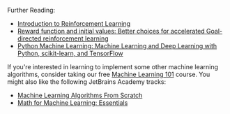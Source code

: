 Further Reading:
- [Introduction to Reinforcement Learning](https://legacy.cs.indiana.edu/~gasser/Salsa/rl.html)
- [Reward function and initial values: Better choices for
  accelerated Goal-directed reinforcement learning](https://hal.archives-ouvertes.fr/hal-00331752/document)
- [Python Machine Learning: Machine Learning and Deep Learning with Python, scikit-learn, and TensorFlow](https://www.amazon.com/Python-Machine-Learning-scikit-learn-TensorFlow/dp/1789955750)

If you're interested in learning to implement some other machine learning algorithms, consider taking our free [Machine Learning 101](https://plugins.jetbrains.com/plugin/18392-machine-learning-101) course.
You might also like the following JetBrains Academy tracks:
- [Machine Learning Algorithms From Scratch](https://hyperskill.org/tracks/42)
- [Math for Machine Learning: Essentials](https://hyperskill.org/tracks/33)
